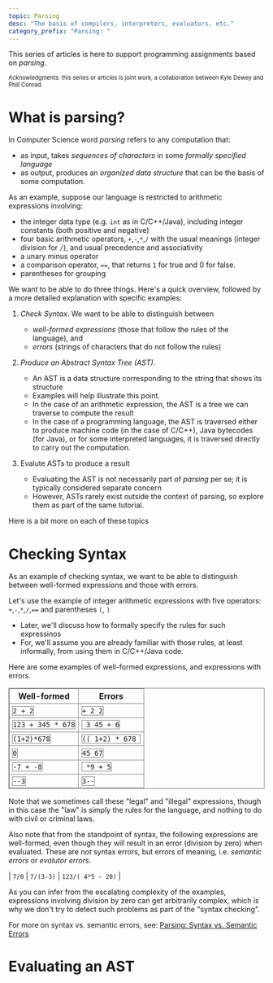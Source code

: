 ```yaml
---
topic: Parsing
desc: "The basis of compilers, interpreters, evaluators, etc."
category_prefix: "Parsing: "
---
```


This series of articles is here to support programming assignments based on *parsing*.

<p style="font-size:80%;">
Acknowledgments: this series or articles is joint work, a collaboration between Kyle Dewey and Phill Conrad.
</p>

# What is parsing?

In Computer Science word *parsing* refers to any computation that:
* as input, takes *sequences of characters* in some *formally specified language*
* as output, produces an *organized data structure* that can be the basis of some computation.

As an example, suppose our language is restricted to arithmetic expressions involving:

* the integer data type (e.g. `int` as in C/C++/Java), including integer constants (both positive and negative)
* four basic arithmetic operators, `+`,`-`,`*`,`/` with the usual meanings (integer division for `/`), and usual precedence and associativity
* a unary minus operator
* a comparison operator, `==`, that returns `1` for true and 0 for false.
* parentheses for grouping

We want to be able to do three things.  Here's a quick overview, followed by a more detailed explanation with
specific examples:

1. *Check Syntax*.  We want to be able to distinguish between
    * *well-formed expressions* (those that follow the rules of the language), and
    * *errors* (strings of characters that do not follow the rules)
    
2. *Produce an Abstract Syntax Tree (AST)*.   
    * An AST is a data structure corresponding to the string that shows its structure
    * Examples will help illustrate this point.
    * In the case of an arithmetic expression, the AST is a tree we can traverse to compute the result
    * In the case of a programming language, the AST is traversed either to produce machine code (in the case of C/C++), 
        Java bytecodes (for Java), or for some interpreted languages, it is traversed directly to carry out the computation.
    
3. Evalute ASTs to produce a result
    * Evaluating the AST is not necessarily part of *parsing* per se; it is typically considered separate concern
    * However, ASTs rarely exist outside the context of parsing, so explore them as part of the same tutorial.

Here is a bit more on each of these topics

# Checking Syntax

As an example of checking syntax, we want to be able to distinguish between well-formed expressions and those with errors.

Let's use the example of integer arithmetic expressions with five operators: `+`,`-`,`*`,`/`,`==` and parentheses `(`, `)`
* Later, we'll discuss how to formally specify the rules for such expressinos
* For, we'll assume you are already familiar with those rules, at least informally, from using them in C/C++/Java code.

Here are some examples of well-formed expressions, and expressions with errors.   

<style>
div.table-with-borders table { border-collapse: collapse; border: 1px solid grey; }
div.table-with-borders table * { border-collapse: collapse; border: 1px solid grey; }
div.table-with-borders table * td { padding: 4pt; }
</style>
<div class="table-with-borders">

| Well-formed | Errors |
|-------------|--------|
| `2 + 2`     | `+ 2 2`  |
| `123 + 345 * 678`     | ` 3 45 + 6`  |
| `(1+2)*678`     | `(( 1+2) * 678 `  |
| `0`             | `45 67`  |
| `-7 + -8`       | ` *9 + 5` |
| `--3`           | `3--`     |

</div>

Note that we sometimes call these "legal" and "illegal" expressions, though in this case the "law" is simply the rules for the language, and nothing to do with civil or criminal laws.

Also note that from the standpoint of syntax, the following expressions are well-formed, even though they will result in an error (division by zero) when evaluated.  These are *not* syntax errors, but errors of meaning, i.e. *semantic errors* or *evalutor errors*.  

| `7/0` | `7/(3-3)` | `123/( 4*5 - 20)` |

As you can infer from the escalating complexity of the examples, expressions involving division by zero can get arbitrarily complex, which is why we don't try to detect such problems as part of the "syntax checking".   

For more on syntax vs. semantic errors, see: [Parsing: Syntax vs. Semantic Errors](/topics/parsing_syntax_vs_semantic_errors/)

# Evaluating an AST

